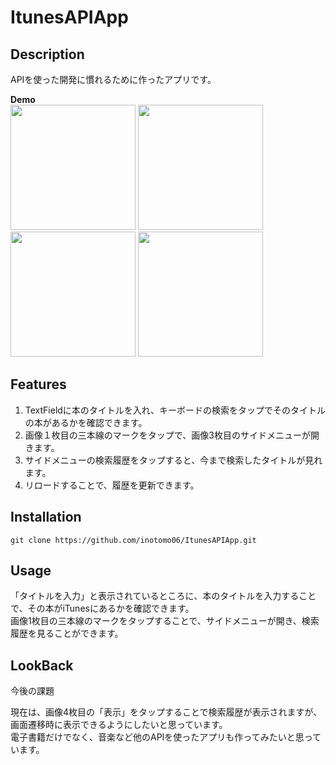 # ItunesAPIApp

## Description
APIを使った開発に慣れるために作ったアプリです。  
  
**Demo**  
<img src="https://user-images.githubusercontent.com/86100981/167614971-9c32dc85-31a2-4920-aef0-5d0897ba2226.png" width="200">
<img src="https://user-images.githubusercontent.com/86100981/167634815-317c0441-4976-4a16-96c6-ba15026b2011.png" width="200">  
<img src="https://user-images.githubusercontent.com/86100981/167635486-7ad7cb92-afb9-4559-9027-8b7004df60cf.png" width="200">
<img src="https://user-images.githubusercontent.com/86100981/168542323-f69b6e22-057c-48cc-9243-d2a286f0212b.png" width="200">

## Features
1. TextFieldに本のタイトルを入れ、キーボードの検索をタップでそのタイトルの本があるかを確認できます。
2. 画像１枚目の三本線のマークをタップで、画像3枚目のサイドメニューが開きます。
3. サイドメニューの検索履歴をタップすると、今まで検索したタイトルが見れます。
4. リロードすることで、履歴を更新できます。

## Installation
`git clone https://github.com/inotomo06/ItunesAPIApp.git`


## Usage
「タイトルを入力」と表示されているところに、本のタイトルを入力することで、その本がiTunesにあるかを確認できます。  
画像1枚目の三本線のマークをタップすることで、サイドメニューが開き、検索履歴を見ることができます。


## LookBack
今後の課題  
  
現在は、画像4枚目の「表示」をタップすることで検索履歴が表示されますが、画面遷移時に表示できるようにしたいと思っています。  
電子書籍だけでなく、音楽など他のAPIを使ったアプリも作ってみたいと思っています。
<!-- ## 開発環境
- Interface: SwiftUI  
- Language: Swift  
- Xcode 13.3.1 -->
